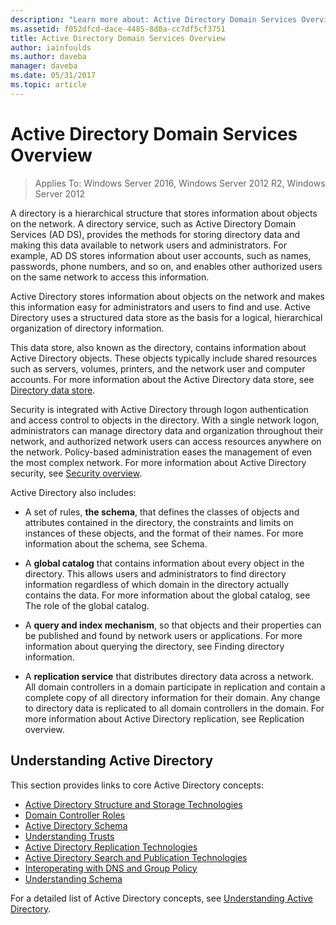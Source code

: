 ```yaml
---
description: "Learn more about: Active Directory Domain Services Overview"
ms.assetid: f052dfcd-dace-4485-8d0a-cc7df5cf3751
title: Active Directory Domain Services Overview
author: iainfoulds
ms.author: daveba
manager: daveba
ms.date: 05/31/2017
ms.topic: article
---
```


# Active Directory Domain Services Overview

>Applies To: Windows Server 2016, Windows Server 2012 R2, Windows Server 2012


A directory is a hierarchical structure that stores information about objects on the network. A directory service, such as Active Directory Domain Services (AD DS), provides the methods for storing directory data and making this data available to network users and administrators. For example, AD DS stores information about user accounts, such as names, passwords, phone numbers, and so on, and enables other authorized users on the same network to access this information.

Active Directory stores information about objects on the network and makes this information easy for administrators and users to find and use. Active Directory uses a structured data store as the basis for a logical, hierarchical organization of directory information.

This data store, also known as the directory, contains information about Active Directory objects. These objects typically include shared resources such as servers, volumes, printers, and the network user and computer accounts. For more information about the Active Directory data store, see [Directory data store](/previous-versions/windows/it-pro/windows-server-2003/cc736627(v=ws.10)).

Security is integrated with Active Directory through logon authentication and access control to objects in the directory. With a single network logon, administrators can manage directory data and organization throughout their network, and authorized network users can access resources anywhere on the network. Policy-based administration eases the management of even the most complex network. For more information about Active Directory security, see [Security overview](../../plan/security-best-practices/best-practices-for-securing-active-directory.md).

Active Directory also includes:
* A set of rules, **the schema**, that defines the classes of objects and attributes contained in the directory, the constraints and limits on instances of these objects, and the format of their names. For more information about the schema, see Schema.


* A **global catalog** that contains information about every object in the directory. This allows users and administrators to find directory information regardless of which domain in the directory actually contains the data. For more information about the global catalog, see The role of the global catalog.


* A **query and index mechanism**, so that objects and their properties can be published and found by network users or applications. For more information about querying the directory, see Finding directory information.


* A **replication service** that distributes directory data across a network. All domain controllers in a domain participate in replication and contain a complete copy of all directory information for their domain. Any change to directory data is replicated to all domain controllers in the domain. For more information about Active Directory replication, see Replication overview.

## Understanding Active Directory
 This section provides links to core Active Directory concepts:

* [Active Directory Structure and Storage Technologies](/previous-versions/windows/it-pro/windows-server-2003/cc759186(v=ws.10))
* [Domain Controller Roles](/previous-versions/windows/it-pro/windows-server-2003/cc786438(v=ws.10))
* [Active Directory Schema](/previous-versions/windows/it-pro/windows-server-2008-r2-and-2008/cc771796(v=ws.10))
* [Understanding Trusts](/previous-versions/windows/it-pro/windows-server-2008-r2-and-2008/cc771568(v=ws.10))
* [Active Directory Replication Technologies](/previous-versions/windows/it-pro/windows-server-2003/cc776877(v=ws.10))
* [Active Directory Search and Publication Technologies](/previous-versions/windows/it-pro/windows-server-2003/cc775686(v=ws.10))
* [Interoperating with DNS and Group Policy](/previous-versions/windows/it-pro/windows-server-2008-r2-and-2008/dd197486(v=ws.10))
* [Understanding Schema](/previous-versions/windows/it-pro/windows-server-2003/cc759402(v=ws.10))

For a detailed list of Active Directory concepts, see [Understanding Active Directory](/previous-versions/windows/it-pro/windows-server-2003/cc781408(v=ws.10)).
